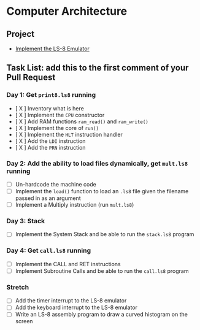 # Computer Architecture

## Project

- [Implement the LS-8 Emulator](ls8/)

## Task List: add this to the first comment of your Pull Request

### Day 1: Get `print8.ls8` running

- [ X ] Inventory what is here
- [ X ] Implement the `CPU` constructor
- [ X ] Add RAM functions `ram_read()` and `ram_write()`
- [ X ] Implement the core of `run()`
- [ X ] Implement the `HLT` instruction handler
- [ X ] Add the `LDI` instruction
- [ X ] Add the `PRN` instruction

### Day 2: Add the ability to load files dynamically, get `mult.ls8` running

- [ ] Un-hardcode the machine code
- [ ] Implement the `load()` function to load an `.ls8` file given the filename
      passed in as an argument
- [ ] Implement a Multiply instruction (run `mult.ls8`)

### Day 3: Stack

- [ ] Implement the System Stack and be able to run the `stack.ls8` program

### Day 4: Get `call.ls8` running

- [ ] Implement the CALL and RET instructions
- [ ] Implement Subroutine Calls and be able to run the `call.ls8` program

### Stretch

- [ ] Add the timer interrupt to the LS-8 emulator
- [ ] Add the keyboard interrupt to the LS-8 emulator
- [ ] Write an LS-8 assembly program to draw a curved histogram on the screen
